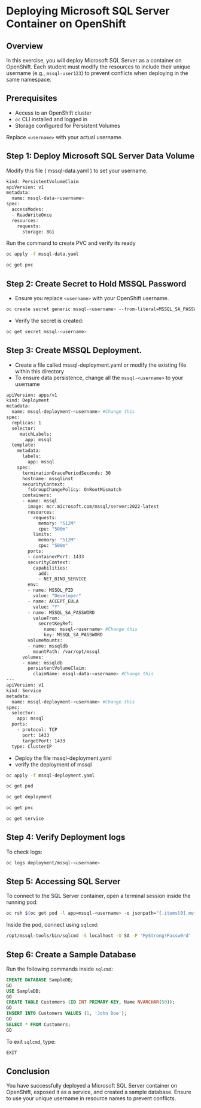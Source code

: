 # Deploying Microsoft SQL Server Container on OpenShift

## Overview
In this exercise, you will deploy Microsoft SQL Server as a container on OpenShift. Each student must modify the resources to include their unique username (e.g., `mssql-user123`) to prevent conflicts when deploying in the same namespace.

## Prerequisites
- Access to an OpenShift cluster
- `oc` CLI installed and logged in
- Storage configured for Persistent Volumes


Replace `<username>` with your actual username.

## Step 1: Deploy Microsoft SQL Server Data Volume 
Modify this file ( mssql-data.yaml ) to set your username.
```sh
kind: PersistentVolumeClaim
apiVersion: v1
metadata:
  name: mssql-data-<username> 
spec:
  accessModes:
  - ReadWriteOnce
  resources:
    requests:
      storage: 8Gi
```

Run the command to create PVC and verify its ready 

```sh 
oc apply -f mssql-data.yaml

oc get pvc 
```



## Step 2: Create Secret to Hold MSSQL Password
- Ensure you replace `<username>` with your OpenShift username.
```sh
oc create secret generic mssql-<username> --from-literal=MSSQL_SA_PASSWORD="MyStrong!Passw0rd"
```

- Verify the secret is created:

```sh
oc get secret mssql-<username> 
```

## Step 3: Create MSSQL Deployment.
- Create a file called mssql-deployment.yaml or modify the existing file within this directory
- To ensure data persistence, change all the  `mssql-<username>` to your username

```sh
apiVersion: apps/v1
kind: Deployment
metadata:
  name: mssql-deployment-<username> #Change this 
spec:
  replicas: 1
  selector:
     matchLabels:
       app: mssql
  template:
    metadata:
      labels:
        app: mssql
    spec:
      terminationGracePeriodSeconds: 30
      hostname: mssqlinst
      securityContext:
        fsGroupChangePolicy: OnRootMismatch
      containers:
      - name: mssql
        image: mcr.microsoft.com/mssql/server:2022-latest
        resources:
          requests:
            memory: "512M"
            cpu: "500m"
          limits:
            memory: "512M"
            cpu: "500m"
        ports:
        - containerPort: 1433
        securityContext:
          capabilities:
            add:
            - NET_BIND_SERVICE
        env:
        - name: MSSQL_PID
          value: "Developer"
        - name: ACCEPT_EULA
          value: "Y"
        - name: MSSQL_SA_PASSWORD
          valueFrom:
            secretKeyRef:
              name: mssql-<username> #Change this 
              key: MSSQL_SA_PASSWORD
        volumeMounts:
        - name: mssqldb
          mountPath: /var/opt/mssql
      volumes:
      - name: mssqldb
        persistentVolumeClaim:
          claimName: mssql-data-<username> #Change this 
---
apiVersion: v1
kind: Service
metadata:
  name: mssql-deployment-<username> #Change this 
spec:
  selector:
    app: mssql
  ports:
    - protocol: TCP
      port: 1433
      targetPort: 1433
  type: ClusterIP

```
- Deploy the file mssql-deployment.yaml
- verify the deployment of mssql 


```sh 
oc apply -f mssql-deployment.yaml

oc get pod 

oc get deployment 

oc get pvc 

oc get service 

```


## Step 4: Verify Deployment logs 

To check logs:
```sh
oc logs deployment/mssql-<username>
```

## Step 5: Accessing SQL Server
To connect to the SQL Server container, open a terminal session inside the running pod:
```sh
oc rsh $(oc get pod -l app=mssql-<username> -o jsonpath="{.items[0].metadata.name}")
```
Inside the pod, connect using `sqlcmd`:
```sh
/opt/mssql-tools/bin/sqlcmd -S localhost -U SA -P 'MyStrong!Passw0rd'
```

## Step 6: Create a Sample Database
Run the following commands inside `sqlcmd`:
```sql
CREATE DATABASE SampleDB;
GO
USE SampleDB;
GO
CREATE TABLE Customers (ID INT PRIMARY KEY, Name NVARCHAR(50));
GO
INSERT INTO Customers VALUES (1, 'John Doe');
GO
SELECT * FROM Customers;
GO
```
To exit `sqlcmd`, type:
```sql
EXIT
```


## Conclusion
You have successfully deployed a Microsoft SQL Server container on OpenShift, exposed it as a service, and created a sample database. Ensure to use your unique username in resource names to prevent conflicts.
